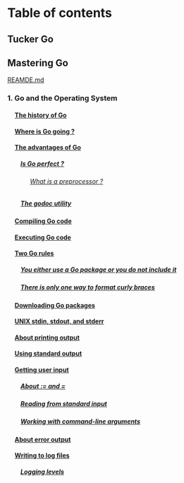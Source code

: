 # Table of contents

## Tucker Go

## Mastering Go
[REAMDE.md](./masteringGo/README.md)
### 1. Go and the Operating System

#### &nbsp;&nbsp;&nbsp;&nbsp; [The history of Go](p36EADME.md)

#### &nbsp;&nbsp;&nbsp;&nbsp; [Where is Go going ?](p37EADME.md)

#### &nbsp;&nbsp;&nbsp;&nbsp; [The advantages of Go](p38EADME.md)
##### &nbsp;&nbsp;&nbsp;&nbsp;&nbsp;&nbsp;&nbsp;&nbsp; [Is Go perfect ?](p40EADME.md)
###### &nbsp;&nbsp;&nbsp;&nbsp;&nbsp;&nbsp;&nbsp;&nbsp;&nbsp;&nbsp;&nbsp;&nbsp; [What is a preprocessor ?](p41EADME.md)
##### &nbsp;&nbsp;&nbsp;&nbsp;&nbsp;&nbsp;&nbsp;&nbsp; [The godoc utility](p42EADME.md)

#### &nbsp;&nbsp;&nbsp;&nbsp; [Compiling Go code](p44EADME.md)

#### &nbsp;&nbsp;&nbsp;&nbsp; [Executing Go code](p46EADME.md)

#### &nbsp;&nbsp;&nbsp;&nbsp; [Two Go rules](p47EADME.md)
##### &nbsp;&nbsp;&nbsp;&nbsp;&nbsp;&nbsp;&nbsp;&nbsp; [You either use a Go package or you do not include it](p48EADME.md)
##### &nbsp;&nbsp;&nbsp;&nbsp;&nbsp;&nbsp;&nbsp;&nbsp; [There is only one way to format curly braces](p50EADME.md)

#### &nbsp;&nbsp;&nbsp;&nbsp; [Downloading Go packages](p51EADME.md)

#### &nbsp;&nbsp;&nbsp;&nbsp; [UNIX stdin, stdout, and stderr](p54EADME.md)

#### &nbsp;&nbsp;&nbsp;&nbsp; [About printing output](p55EADME.md)

#### &nbsp;&nbsp;&nbsp;&nbsp; [Using standard output](p58EADME.md)

#### &nbsp;&nbsp;&nbsp;&nbsp; [Getting user input](p60EADME.md)
##### &nbsp;&nbsp;&nbsp;&nbsp;&nbsp;&nbsp;&nbsp;&nbsp; [About := and =](p61EADME.md)
##### &nbsp;&nbsp;&nbsp;&nbsp;&nbsp;&nbsp;&nbsp;&nbsp; [Reading from standard input](p63EADME.md)
##### &nbsp;&nbsp;&nbsp;&nbsp;&nbsp;&nbsp;&nbsp;&nbsp; [Working with command-line arguments](p65EADME.md)

#### &nbsp;&nbsp;&nbsp;&nbsp; [About error output](p68EADME.md)

#### &nbsp;&nbsp;&nbsp;&nbsp; [Writing to log files](p71EADME.md)
##### &nbsp;&nbsp;&nbsp;&nbsp;&nbsp;&nbsp;&nbsp;&nbsp; [Logging levels](p72EADME.md)
